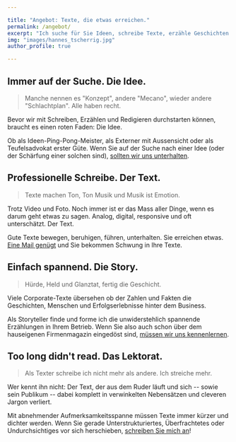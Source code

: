 ```yaml
---

title: "Angebot: Texte, die etwas erreichen."
permalink: /angebot/
excerpt: "Ich suche für Sie Ideen, schreibe Texte, erzähle Geschichten und reduziere Palaver zu Power-Texten, die etwas erreichen."
img: "images/hannes_tscherrig.jpg"
author_profile: true

---
```


## Immer auf der Suche. Die Idee.

> Manche nennen es "Konzept", andere "Mecano", wieder andere "Schlachtplan". Alle haben recht. 

Bevor wir mit Schreiben, Erzählen und Redigieren durchstarten können, braucht es einen roten Faden: Die Idee.

Ob als Ideen-Ping-Pong-Meister, als Externer mit Aussensicht oder als Teufelsadvokat erster Güte. Wenn Sie auf der Suche nach einer Idee (oder der Schärfung einer solchen sind), [sollten wir uns unterhalten](/kontakt).

## Professionelle Schreibe. Der Text.

> Texte machen Ton, Ton Musik und Musik ist Emotion. 

Trotz Video und Foto. Noch immer ist er das Mass aller Dinge, wenn es darum geht etwas zu sagen. Analog, digital, responsive und oft unterschätzt. Der Text.

Gute Texte bewegen, beruhigen, führen, unterhalten. Sie erreichen etwas. [Eine Mail genügt](/kontakt) und Sie bekommen Schwung in Ihre Texte.

## Einfach spannend. Die Story.

> Hürde, Held und Glanztat, fertig die Geschicht. 

Viele Corporate-Texte übersehen ob der Zahlen und Fakten die Geschichten, Menschen und Erfolgserlebnisse hinter dem Business.

Als Storyteller finde und forme ich die unwiderstehlich spannende Erzählungen in Ihrem Betrieb. Wenn Sie also auch schon über dem hauseigenen Firmenmagazin eingedöst sind, [müssen wir uns kennenlernen](/kontakt). 

## Too long didn't read. Das Lektorat.

> Als Texter schreibe ich nicht mehr als andere. Ich streiche mehr.

Wer kennt ihn nicht: Der Text, der aus dem Ruder läuft und sich -- sowie sein Publikum -- dabei komplett in verwinkelten Nebensätzen und cleveren Jargon verliert. 

Mit abnehmender Aufmerksamkeitsspanne müssen Texte immer kürzer und dichter werden. Wenn Sie gerade Unterstrukturiertes, Überfrachtetes oder Undurchsichtiges vor sich herschieben, [schreiben Sie mich an](/kontakt)!
